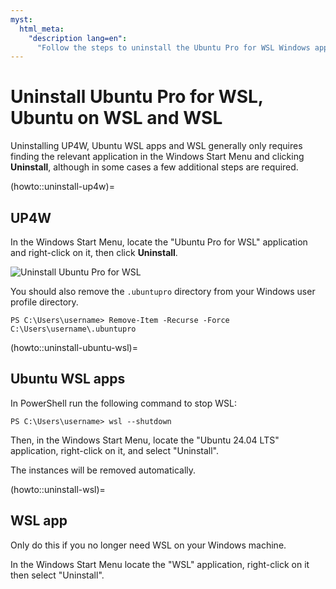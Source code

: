 ```yaml
---
myst:
  html_meta:
    "description lang=en":
      "Follow the steps to uninstall the Ubuntu Pro for WSL Windows application, Ubuntu on WSL instances and WSL itself."
---
```


# Uninstall Ubuntu Pro for WSL, Ubuntu on WSL and WSL

Uninstalling UP4W, Ubuntu WSL apps and WSL generally only requires finding
the relevant application in the Windows Start Menu and clicking **Uninstall**,
although in some cases a few additional steps are required.

(howto::uninstall-up4w)=
## UP4W

In the Windows Start Menu, locate the "Ubuntu Pro for WSL" application and right-click on it, then click **Uninstall**.

![Uninstall Ubuntu Pro for WSL](./assets/start-menu-uninstall.png)

You should also remove the `.ubuntupro` directory from your Windows user profile directory.

```text
PS C:\Users\username> Remove-Item -Recurse -Force C:\Users\username\.ubuntupro
```

(howto::uninstall-ubuntu-wsl)=
## Ubuntu WSL apps

In PowerShell run the following command to stop WSL:

```text
PS C:\Users\username> wsl --shutdown
```

Then, in the Windows Start Menu, locate the "Ubuntu 24.04 LTS" application, right-click on it, and select "Uninstall".

The instances will be removed automatically.

(howto::uninstall-wsl)=
## WSL app

Only do this if you no longer need WSL on your Windows machine.

In the Windows Start Menu locate the "WSL" application, right-click on it then select "Uninstall".
